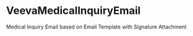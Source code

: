 VeevaMedicalInquiryEmail
========================

Medical Inquiry Email based on Email Template with Signature Attachment
